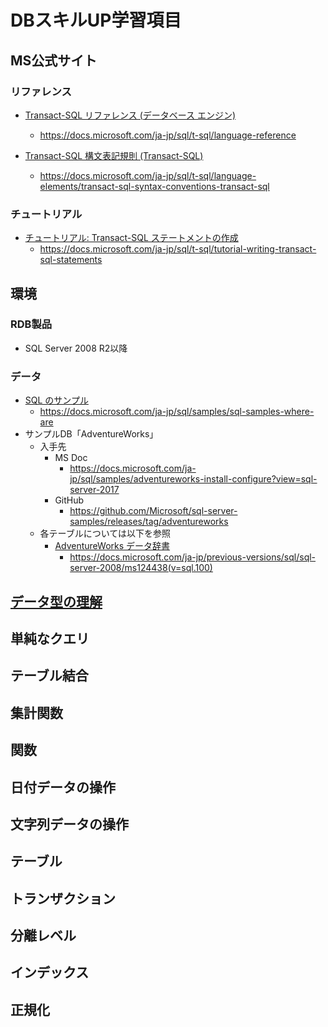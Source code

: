 # DBスキルUP学習項目

## MS公式サイト
### リファレンス
- [Transact-SQL リファレンス (データベース エンジン)](https://docs.microsoft.com/ja-jp/sql/t-sql/language-reference)
  - https://docs.microsoft.com/ja-jp/sql/t-sql/language-reference

- [Transact-SQL 構文表記規則 (Transact-SQL)](https://docs.microsoft.com/ja-jp/sql/t-sql/language-elements/transact-sql-syntax-conventions-transact-sql)
  - https://docs.microsoft.com/ja-jp/sql/t-sql/language-elements/transact-sql-syntax-conventions-transact-sql

### チュートリアル
- [チュートリアル: Transact-SQL ステートメントの作成](https://docs.microsoft.com/ja-jp/sql/t-sql/tutorial-writing-transact-sql-statements)
  - https://docs.microsoft.com/ja-jp/sql/t-sql/tutorial-writing-transact-sql-statements

## 環境
### RDB製品
- SQL Server 2008 R2以降

### データ
- [SQL のサンプル](https://docs.microsoft.com/ja-jp/sql/samples/sql-samples-where-are)
  - https://docs.microsoft.com/ja-jp/sql/samples/sql-samples-where-are
- サンプルDB「AdventureWorks」
  - 入手先
    - MS Doc
      - https://docs.microsoft.com/ja-jp/sql/samples/adventureworks-install-configure?view=sql-server-2017
    - GitHub
      - https://github.com/Microsoft/sql-server-samples/releases/tag/adventureworks
  - 各テーブルについては以下を参照
    - [AdventureWorks データ辞書](https://docs.microsoft.com/ja-jp/previous-versions/sql/sql-server-2008/ms124438(v=sql.100))
      - https://docs.microsoft.com/ja-jp/previous-versions/sql/sql-server-2008/ms124438(v=sql.100)

## [データ型の理解](1.%E3%83%87%E3%83%BC%E3%82%BF%E5%9E%8B%E3%81%AE%E7%90%86%E8%A7%A3)

## 単純なクエリ

## テーブル結合

## 集計関数

## 関数

## 日付データの操作

## 文字列データの操作

## テーブル

## トランザクション

## 分離レベル

## インデックス

## 正規化

